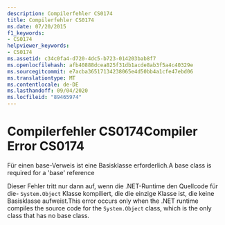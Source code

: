 ```yaml
---
description: Compilerfehler CS0174
title: Compilerfehler CS0174
ms.date: 07/20/2015
f1_keywords:
- CS0174
helpviewer_keywords:
- CS0174
ms.assetid: c34c0fa4-d720-4dc5-b723-014203bab8f7
ms.openlocfilehash: afb40888dcea825f31db1acde8ab3f5a4c40329e
ms.sourcegitcommit: e7acba36517134238065e4d50bb4a1cfe47ebd06
ms.translationtype: MT
ms.contentlocale: de-DE
ms.lasthandoff: 09/04/2020
ms.locfileid: "89465974"
---
```

# <a name="compiler-error-cs0174"></a><span data-ttu-id="f065d-103">Compilerfehler CS0174</span><span class="sxs-lookup"><span data-stu-id="f065d-103">Compiler Error CS0174</span></span>
<span data-ttu-id="f065d-104">Für einen base-Verweis ist eine Basisklasse erforderlich.</span><span class="sxs-lookup"><span data-stu-id="f065d-104">A base class is required for a 'base' reference</span></span>  
  
 <span data-ttu-id="f065d-105">Dieser Fehler tritt nur dann auf, wenn die .NET-Runtime den Quellcode für die- `System.Object` Klasse kompiliert, die die einzige Klasse ist, die keine Basisklasse aufweist.</span><span class="sxs-lookup"><span data-stu-id="f065d-105">This error occurs only when the .NET runtime compiles the source code for the `System.Object` class, which is the only class that has no base class.</span></span>
